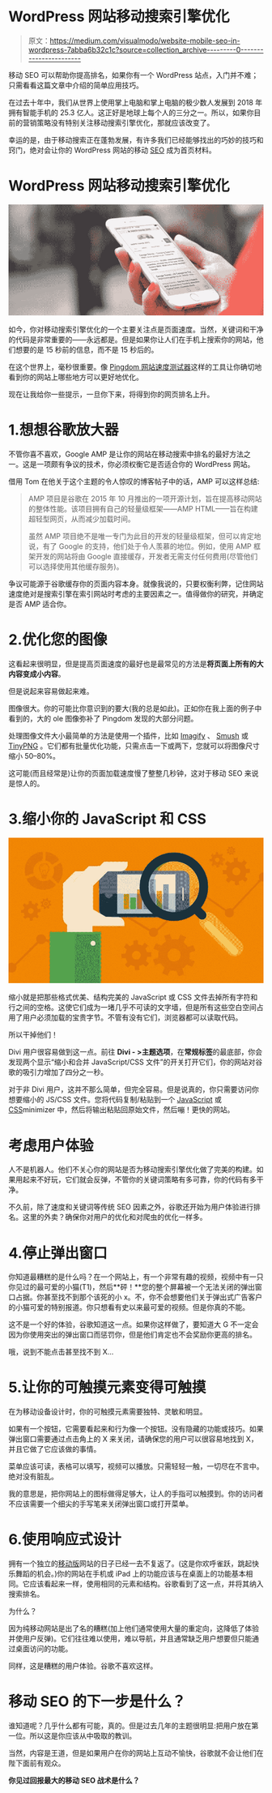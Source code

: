 # WordPress 网站移动搜索引擎优化

> 原文：<https://medium.com/visualmodo/website-mobile-seo-in-wordpress-7abba6b32c1c?source=collection_archive---------0----------------------->

移动 SEO 可以帮助你提高排名，如果你有一个 WordPress 站点，入门并不难；只需看看这篇文章中介绍的简单应用技巧。

在过去十年中，我们从世界上使用掌上电脑和掌上电脑的极少数人发展到 2018 年拥有智能手机的 25.3 亿人。这正好是地球上每个人的三分之一。所以，如果你目前的营销策略没有特别关注移动搜索引擎优化，那就应该改变了。

幸运的是，由于移动搜索正在蓬勃发展，有许多我们已经能够找出的巧妙的技巧和窍门，绝对会让你的 WordPress 网站的移动 [SEO](https://visualmodo.com/) 成为首页材料。

# WordPress 网站移动搜索引擎优化

![](img/364a555f4d275f09ffdc55a45ebb72f1.png)

如今，你对移动搜索引擎优化的一个主要关注点是页面速度。当然，关键词和干净的代码是非常重要的——永远都是。但是如果你让人们在手机上搜索你的网站，他们想要的是 15 秒前的信息，而不是 15 秒后的。

在这个世界上，毫秒很重要。像 [Pingdom 网站速度测试器](https://tools.pingdom.com/)这样的工具让你确切地看到你的网站上哪些地方可以更好地优化。

现在让我给你一些提示，一旦你下来，将得到你的网页排名上升。

# 1.想想谷歌放大器

不管你喜不喜欢，Google AMP 是让你的网站在移动搜索中排名的最好方法之一。这是一项颇有争议的技术，你必须权衡它是否适合你的 WordPress 网站。

借用 Tom 在他关于这个主题的令人惊叹的博客帖子中的话，AMP 可以这样总结:

> AMP 项目是谷歌在 2015 年 10 月推出的一项开源计划，旨在提高移动网站的整体性能。该项目拥有自己的轻量级框架——AMP HTML——旨在构建超轻型网页，从而减少加载时间。
> 
> 虽然 AMP 项目绝不是唯一专门为此目的开发的轻量级框架，但可以肯定地说，有了 Google 的支持，他们处于令人羡慕的地位。例如，使用 AMP 框架开发的网站将由 Google 直接缓存，开发者无需支付任何费用(尽管他们可以选择使用其他缓存服务)。

争议可能源于谷歌缓存你的页面内容本身。就像我说的，只要权衡利弊，记住网站速度绝对是搜索引擎在索引网站时考虑的主要因素之一。值得做你的研究，并确定是否 AMP 适合你。

# 2.优化您的图像

这看起来很明显，但是提高页面速度的最好也是最常见的方法是**将页面上所有的大内容变成小内容**。

但是说起来容易做起来难。

图像很大。你的可能比你意识到的要大(我的总是如此)。正如你在我上面的例子中看到的，大的 ole 图像弥补了 Pingdom 发现的大部分问题。

处理图像文件大小最简单的方法是使用一个插件，比如 [Imagify](https://wordpress.org/plugins/imagify/) 、 [Smush](https://wordpress.org/plugins/wp-smushit/) 或 [TinyPNG](https://wordpress.org/plugins/tiny-compress-images/) 。它们都有批量优化功能，只需点击一下或两下，您就可以将图像尺寸缩小 50–80%。

这可能(而且经常是)让你的页面加载速度慢了整整几秒钟，这对于移动 SEO 来说是惊人的。

# 3.缩小你的 JavaScript 和 CSS

![](img/060410eb7ebe9e46c8b33dbf87fe67b6.png)

缩小就是把那些格式优美、结构完美的 JavaScript 或 CSS 文件去掉所有字符和行之间的空格。这使它们成为一堵几乎不可读的文字墙，但是所有这些空白空间占用了用户必须加载的宝贵字节。不管有没有它们，浏览器都可以读取代码。

所以干掉他们！

Divi 用户很容易做到这一点。前往 **Divi - >主题选项**，在**常规标签**的最底部，你会发现两个显示“缩小和合并 JavaScript/CSS 文件”的开关打开它们，你的网站对谷歌的吸引力增加了四分之一秒。

对于非 Divi 用户，这并不那么简单，但完全容易。但是说真的，你只需要访问你想要缩小的 JS/CSS 文件。您将代码复制/粘贴到一个 [JavaScript](https://javascript-minifier.com/) 或[CSS](https://cssminifier.com/)minimizer 中，然后将输出粘贴回原始文件，然后嘣！更快的网站。

# 考虑用户体验

人不是机器人。他们不关心你的网站是否为移动搜索引擎优化做了完美的构建。如果用起来不好玩，它们就会反弹，不管你的关键词策略有多可靠，你的代码有多干净。

不久前，除了速度和关键词等传统 SEO 因素之外，谷歌还开始为用户体验进行排名。这里的外卖？确保你对用户的优化和对爬虫的优化一样多。

# 4.停止弹出窗口

你知道最糟糕的是什么吗？在一个网站上，有一个非常有趣的视频，视频中有一只你见过的最可爱的小猫(T1)，然后**砰！**您的整个屏幕被一个无法关闭的弹出窗口占据。你甚至找不到那个该死的小 x。不，你不会想要他们关于弹出式广告客户的小猫可爱的特别报道。你只想看有史以来最可爱的视频。但是你真的不能。

这不是一个好的体验，谷歌知道这一点。如果你这样做了，要知道大 G 不一定会因为你使用突出的弹出窗口而惩罚你，但是他们肯定也不会奖励你更高的排名。

哦，说到不能点击甚至找不到 X…

# 5.让你的可触摸元素变得可触摸

在为移动设备设计时，你的可触摸元素需要独特、灵敏和明显。

如果有一个按钮，它需要看起来和行为像一个按钮。没有隐藏的功能或技巧。如果弹出窗口需要通过点击角上的 X 来关闭，请确保您的用户可以很容易地找到 X，并且它做了它应该做的事情。

菜单应该可读，表格可以填写，视频可以播放。只需轻轻一触，一切尽在不言中。绝对没有脏乱。

我的意思是，把你网站上的图标做得足够大，让人的手指可以触摸到。你的访问者不应该需要一个细尖的手写笔来关闭弹出窗口或打开菜单。

# 6.使用响应式设计

拥有一个独立的[移动版](https://visualmodo.com/)网站的日子已经一去不复返了。(这是你欢呼雀跃，跳起快乐舞蹈的机会。)你的网站在手机或 iPad 上的功能应该与在桌面上的功能基本相同。它应该看起来一样，使用相同的元素和结构。谷歌看到了这一点，并将其纳入搜索排名。

为什么？

因为纯移动网站是出了名的糟糕(加上他们通常使用大量的重定向，这降低了体验并使用户反弹)。它们往往难以使用，难以导航，并且通常缺乏用户想要但只能通过桌面访问的功能。

同样，这是糟糕的用户体验。谷歌不喜欢这样。

# 移动 SEO 的下一步是什么？

谁知道呢？几乎什么都有可能，真的。但是过去几年的主题很明显:把用户放在第一位。所以这是你应该从中吸取的教训。

当然，内容是王道，但是如果用户在你的网站上互动不愉快，谷歌就不会让他们在陛下面前有观众。

**你见过回报最大的移动 SEO 战术是什么？**